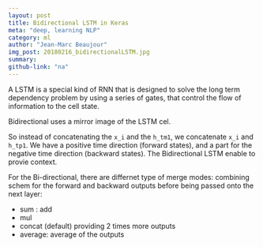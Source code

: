```yaml
---
layout: post
title: Bidirectional LSTM in Keras
meta: "deep, learning NLP"
category: ml
author: "Jean-Marc Beaujour"
img_post: 20180216_bidirectionalLSTM.jpg
summary: 
github-link: "na"
---
```


A LSTM is a special kind of RNN that is designed to solve the long term dependency  problem by using a series of gates, that control the flow of information to the cell state. 



Bidirectional uses a mirror image of the LSTM cel.

So instead of concatenating the `x_i` and the `h_tm1`, we concatenate `x_i` and `h_tp1`. We have a positive time direction (forward states), and a part for the negative time direction (backward states). The Bidirectional LSTM enable to provie context.


For the Bi-directional, there  are differnet type of merge modes: combining schem for the forward and backward outputs before being passed onto the next layer:

* sum : add
* mul
* concat (default) providing 2 times more outputs
* average: average of the outputs